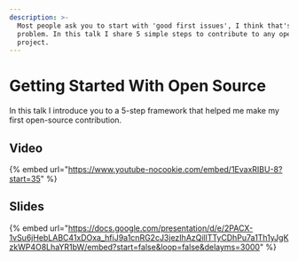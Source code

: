```yaml
---
description: >-
  Most people ask you to start with 'good first issues', I think that's a
  problem. In this talk I share 5 simple steps to contribute to any opensource
  project.
---
```


# Getting Started With Open Source

In this talk I introduce you to a 5-step framework that helped me make my first open-source contribution.

## Video

{% embed url="https://www.youtube-nocookie.com/embed/1EvaxRIBU-8?start=35" %}

## Slides

{% embed url="https://docs.google.com/presentation/d/e/2PACX-1vSu6jHebLABC41xDOxa_hfiJ9a1cnRG2cJ3jezIhAzQillTTyCDhPu7a1Th1yJgKzkWP4O8LhaYR1bW/embed?start=false&loop=false&delayms=3000" %}
